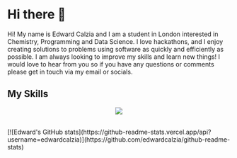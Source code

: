 # Hi there 👋

Hi! My name is Edward Calzia and I am a student in London interested in Chemistry, Programming and Data Science. I love hackathons, and I enjoy creating solutions to problems using software as quickly and efficiently as possible. I am always looking to improve my skills and learn new things! I would love to hear from you so if you have any questions or comments please get in touch via my email or socials.


## My Skills
<p align="center">

  <img src="https://skillicons.dev/icons?i=css,html,py,latex,figma,tailwind,flutter" />

</p>
<br>
  [![Edward's GitHub stats](https://github-readme-stats.vercel.app/api?username=edwardcalzia)](https://github.com/edwardcalzia/github-readme-stats)

